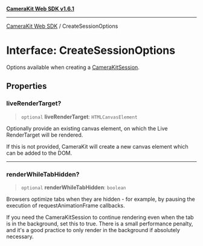 [**CameraKit Web SDK v1.6.1**](../README.md)

***

[CameraKit Web SDK](../globals.md) / CreateSessionOptions

# Interface: CreateSessionOptions

Options available when creating a [CameraKitSession](../classes/CameraKitSession.md).

## Properties

### liveRenderTarget?

> `optional` **liveRenderTarget**: `HTMLCanvasElement`

Optionally provide an existing canvas element, on which the Live RenderTarget will be rendered.

If this is not provided, CameraKit will create a new canvas element which can be added to the DOM.

***

### renderWhileTabHidden?

> `optional` **renderWhileTabHidden**: `boolean`

Browsers optimize tabs when they are hidden - for example, by pausing the execution of requestAnimationFrame
callbacks.

If you need the CameraKitSession to continue rendering even when the tab is in the background, set this to true.
There is a small performance penalty, and it's a good practice to only render in the background if absolutely
necessary.
